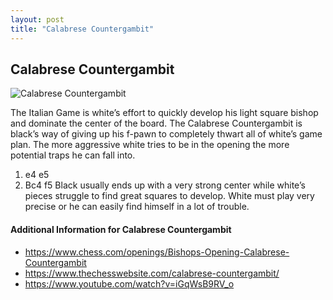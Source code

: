 ```yaml
---
layout: post
title: "Calabrese Countergambit"
---
```


## Calabrese Countergambit

![Calabrese Countergambit](https://www.thechesswebsite.com/wp-content/uploads/2015/08/the-calabrese-countergambit.jpg)

The Italian Game is white’s effort to quickly develop his light square bishop and dominate the center of the board. The Calabrese Countergambit is black’s way of giving up his f-pawn to completely thwart all of white’s game plan. The more aggressive white tries to be in the opening the more potential traps he can fall into.
1. e4 e5
2. Bc4 f5
Black usually ends up with a very strong center while white’s pieces struggle to find great squares to develop. White must play very precise or he can easily find himself in a lot of trouble.


#### Additional Information for Calabrese Countergambit

- https://www.chess.com/openings/Bishops-Opening-Calabrese-Countergambit
- https://www.thechesswebsite.com/calabrese-countergambit/
- https://www.youtube.com/watch?v=iGqWsB9RV_o
